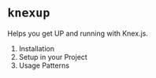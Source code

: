 # `knexup`
Helps you get UP and running with Knex.js.

1. Installation
2. Setup in your Project
3. Usage Patterns
